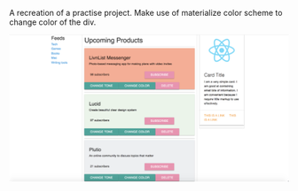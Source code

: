 A recreation of a practise project.
Make use of materialize color scheme to change color of the div.

![example](./public/assets/image/image_1.png)
